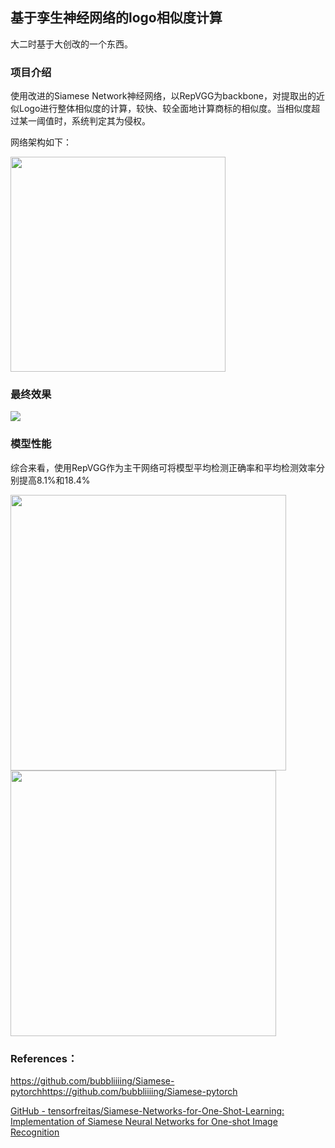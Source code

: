 ## 基于孪生神经网络的logo相似度计算

大二时基于大创改的一个东西。

### 项目介绍

使用改进的Siamese Network神经网络，以RepVGG为backbone，对提取出的近似Logo进行整体相似度的计算，较快、较全面地计算商标的相似度。当相似度超过某一阈值时，系统判定其为侵权。

网络架构如下：

<img title="" src="file://pictures/architecture.png" alt="" width="344" data-align="center">

### 最终效果

![](E:\Pythonfiles\srtp\Siamese_pytorch_master\pictures\results.png)

### 模型性能

综合来看，使用RepVGG作为主干网络可将模型平均检测正确率和平均检测效率分别提高8.1%和18.4%

<img title="" src="file://pictures/accuracy.png" alt="" width="441">

<img title="" src="file://pictures/time.png" alt="" width="425">

### References：

https://github.com/bubbliiiing/Siamese-pytorchhttps://github.com/bubbliiiing/Siamese-pytorch

[GitHub - tensorfreitas/Siamese-Networks-for-One-Shot-Learning: Implementation of Siamese Neural Networks for One-shot Image Recognition](https://github.com/tensorfreitas/Siamese-Networks-for-One-Shot-Learning)


